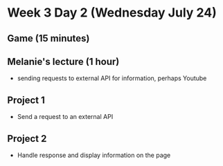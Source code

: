 # Week 3 Day 2 (Wednesday July 24)

## Game (15 minutes)

## Melanie's lecture (1 hour)
- sending requests to external API for information, perhaps Youtube

## Project 1
- Send a request to an external API 

## Project 2
- Handle response and display information on the page